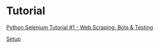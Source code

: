# Tutorial

[Python Selenium Tutorial #1 - Web Scraping, Bots & Testing](https://www.youtube.com/watch?v=Xjv1sY630Uc&list=PLzMcBGfZo4-n40rB1XaJ0ak1bemvlqumQ)

[Setup](https://youtu.be/Xjv1sY630Uc?list=PLzMcBGfZo4-n40rB1XaJ0ak1bemvlqumQ&t=80)
